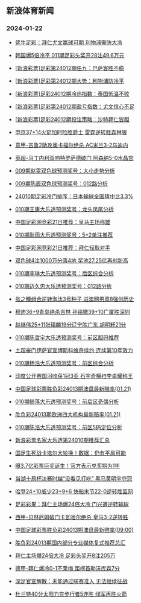 ## 新浪体育新闻 
### 2024-01-22

+ [佬牛足彩：拜仁尤文赢球可期 利物浦需防大冷](https://sports.sina.com.cn/l/2024-01-21/doc-inaefwwh6486201.shtml)

+ [韩国爆5倍冷平 011期足彩头奖开28注49.6万元](https://sports.sina.com.cn/l/2024-01-21/doc-inaefsqp6245272.shtml)

+ [[新浪彩票]足彩第24012期任九：巴萨客胜不稳](https://sports.sina.com.cn/l/2024-01-21/doc-inaefsqi8811261.shtml)

+ [[新浪彩票]足彩第24012期大势：利物浦防冷平](https://sports.sina.com.cn/l/2024-01-21/doc-inaefsqp6245538.shtml)

+ [[新浪彩票]足彩24012期冷热指数：泰国低温不败](https://sports.sina.com.cn/l/2024-01-21/doc-inaefsqm9469059.shtml)

+ [[新浪彩票]足彩第24012期盈亏指数：尤文信心不足](https://sports.sina.com.cn/l/2024-01-21/doc-inaefsqi8811824.shtml)

+ [[新浪彩票]足彩24012期投注策略：沙特拜仁皆胆](https://sports.sina.com.cn/l/2024-01-21/doc-inaefsqk6592346.shtml)

+ [申京37+14火箭加时险胜爵士 雷霆逆转胜森林狼](https://sports.sina.com.cn/basketball/nba/2024-01-21/doc-inaehcee6376423.shtml)

+ [意甲-吉鲁2助攻奥卡福尔绝杀 AC米兰3-2乌迪内](https://sports.sina.com.cn/g/seriea/2024-01-21/doc-inaefwwi9350470.shtml)

+ [英超-马丁内利双响特罗萨德破门 阿森纳5-0水晶宫](https://sports.sina.com.cn/g/pl/2024-01-21/doc-inaefwwi9349595.shtml)

+ [009期赵雯双色球预测奖号：大小走势分析](https://sports.sina.com.cn/l/2024-01-21/doc-inaehcee6373716.shtml)

+ [009期陈辰双色球预测奖号：012路分析](https://sports.sina.com.cn/l/2024-01-21/doc-inaehcei6023069.shtml)

+ [24010期足彩冷门排序：日本输球全国猜中比3.3%](https://sports.sina.com.cn/l/2024-01-21/doc-inaehcec8590398.shtml)

+ [010期王康大乐透预测奖号：龙头凤尾分析](https://sports.sina.com.cn/l/2024-01-21/doc-inaehinc9138441.shtml)

+ [中国足彩网竞彩21日推荐：皇马主场称雄](https://sports.sina.com.cn/l/2024-01-21/doc-inaehcef9235223.shtml)

+ [010期耿雨大乐透预测奖号：5+2单注推荐](https://sports.sina.com.cn/l/2024-01-21/doc-inaehinf5915245.shtml)

+ [中国足彩网竞彩21日推荐：拜仁轻取对手](https://sports.sina.com.cn/l/2024-01-21/doc-inaehcei6012461.shtml)

+ [双色球4注1000万分落4地 奖池27.25亿再创新高](https://sports.sina.com.cn/l/2024-01-21/doc-inaeiers5818461.shtml)

+ [010期李琳大乐透预测奖号：后区综合分析](https://sports.sina.com.cn/l/2024-01-21/doc-inaehimz8489382.shtml)

+ [010期迈久忠大乐透预测奖号：012路分析](https://sports.sina.com.cn/l/2024-01-21/doc-inaehinf5915539.shtml)

+ [张之臻组合逆转淘汰3号种子 进澳网男双8强创历史](https://sports.sina.com.cn/tennis/china/2024-01-21/doc-inaehpuc5799596.shtml)

+ [穆迪36+9青岛绝杀吉林 孙铭徽39+10广厦胜深圳](https://sports.sina.com.cn/basketball/cba/2024-01-21/doc-inaeierv5455279.shtml)

+ [赵继伟25+11张镇麟19分辽宁胜广东 胡明轩21分](https://sports.sina.com.cn/basketball/cba/2024-01-21/doc-inaehyiv8806321.shtml)

+ [010期陈哲宇大乐透预测奖号：前区胆码推荐](https://sports.sina.com.cn/l/2024-01-21/doc-inaehinf5914912.shtml)

+ [土超豪门伊萨官宣博斯科维奇续约 连续第10年效力](https://sports.sina.com.cn/others/volleyball/2024-01-21/doc-inaehtzz5694457.shtml)

+ [010期杨浩大乐透预测奖号：前区综合分析](https://sports.sina.com.cn/l/2024-01-21/doc-inaehinc9137930.shtml)

+ [印度公开赛国羽收获1冠3亚 石宇奇横扫李卓耀称王](https://sports.sina.com.cn/others/badmin/2024-01-21/doc-inaehyix5573251.shtml)

+ [中国足球彩票胜负彩24013期澳盘最新赔率(01.21)](https://sports.sina.com.cn/l/2024-01-21/doc-inaehcec8581925.shtml)

+ [010期鲸落大乐透预测奖号：前后区奇偶分析](https://sports.sina.com.cn/l/2024-01-21/doc-inaehinf5914803.shtml)

+ [胜负彩24013期欧洲四大机构最新赔率(01.21)](https://sports.sina.com.cn/l/2024-01-21/doc-inaehcei6013207.shtml)

+ [010期陈浩大乐透预测奖号：前区5码定位分析](https://sports.sina.com.cn/l/2024-01-21/doc-inaehinf5915351.shtml)

+ [新浪彩票名家大乐透第24010期推荐汇总](https://sports.sina.com.cn/l/2024-01-21/doc-inaehptz9009800.shtml)

+ [国足生死战卡塔尔大轮换！数据：仍有平局可能](https://sports.sina.com.cn/l/2024-01-22/doc-inaeizvi8222691.shtml)

+ [曝3.7亿彩票巨奖诞生！官方表示兑奖期为1年](https://sports.sina.com.cn/l/2024-01-22/doc-inaeizvi8222290.shtml)

+ [当湖十局杯决赛时越“没看见打吃” 黑马黄明宇夺冠](https://sports.sina.com.cn/go/2024-01-21/doc-inaefwwh6487604.shtml)

+ [哈登24+10威少23+9+6 快船末节22-0逆转胜篮网](https://sports.sina.com.cn/basketball/nba/2024-01-22/doc-inaeizvi8237217.shtml)

+ [足彩彩果：拜仁主场爆24倍大冷 门兴遭逆转输球](https://sports.sina.com.cn/l/2024-01-22/doc-inaeizvm5001300.shtml)

+ [西甲-贝林厄姆破门卡瓦哈尔绝杀 皇马3-2逆转胜](https://sports.sina.com.cn/g/laliga/2024-01-22/doc-inaeizvq4687618.shtml)

+ [中国足球彩票胜负彩24013期澳盘最新赔率(09:00)](https://sports.sina.com.cn/l/2024-01-21/doc-inaehcec8581925.shtml)

+ [胜负彩24013期国内部分专业媒体复式推荐总汇](https://sports.sina.com.cn/l/2024-01-22/doc-inaeizvm5010368.shtml)

+ [拜仁主场爆24倍大冷 足彩头奖开8注205万](https://sports.sina.com.cn/l/2024-01-22/doc-inaeizvm5001300.shtml)

+ [德甲-拜仁爆冷0-1不莱梅 距榜首勒沃库森7分](https://sports.sina.com.cn/global/germany/2024-01-22/doc-inaeizvi8233664.shtml)

+ [深足官宣解散：未能通过联赛准入 无法继续征战](https://sports.sina.com.cn/china/2024-01-22/doc-inaekhce5267541.shtml)

+ [杜兰特40分太阳力克步行者5连胜 绿军再胜火箭](https://sports.sina.com.cn/basketball/nba/2024-01-22/doc-inaeknmc8021959.shtml)

